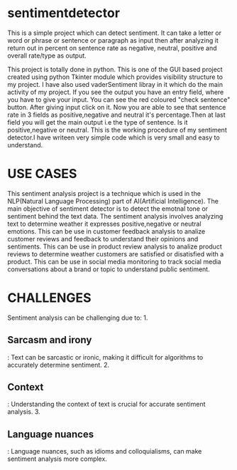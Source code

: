 # sentimentdetector
This is a simple project which can detect sentiment. It can take a letter or word or phrase or sentence or paragraph as input then after analyzing it return out in percent on sentence rate as negative, neutral, positive and overall rate/type as output.

This project is totally done in python. This is one of the GUI based project created using python Tkinter module which provides visibility structure to my project. I have also used vaderSentiment libray in it which do the main activity of my project. If you see the output you have an entry field, where you have to give your input. You can see the red coloured "check sentence" button. After giving input click on it. Now you are able to see that sentence rate in 3 fields as positive,negative and neutral it's percentage.Then at last field you will get the main output i.e the type of sentence. Is it positive,negative or neutral.
This is the working procedure of my sentiment detector.I have writeen very simple code which is very small and easy to understand.

<h1> USE CASES </h1>
This sentiment analysis project is a technique which is used in the NLP(Natural Language Processing) part of AI(Artificial Intelligence).
The main objective of sentiment detector is to detect the emotnal tone or sentiment behind the text data.
The sentiment analysis involves analyzing text to determine weather it expresses positive,negative or neutral emotions.
This can be use in customer feedback analysis to analize customer reviews and feedback to understand their opinions and sentiments.
This can be use in product review analysis to analize product reviews to determine weather customers are satisfied or disatisfied with a product. 
This can be use in social media monitoring to track social media conversations about a brand or topic to understand public sentiment.

<h1> CHALLENGES </h1>
Sentiment analysis can be challenging due to:
1. <h2>Sarcasm and irony</h2>: Text can be sarcastic or ironic, making it difficult for algorithms to accurately determine sentiment.
2. <h2>Context</h2>: Understanding the context of text is crucial for accurate sentiment analysis.
3. <h2>Language nuances</h2>: Language nuances, such as idioms and colloquialisms, can make sentiment analysis more complex.
